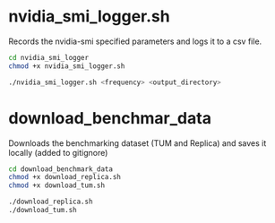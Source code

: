 
# nvidia_smi_logger.sh
Records the nvidia-smi specified parameters and logs it to a csv file.

```bash
cd nvidia_smi_logger
chmod +x nvidia_smi_logger.sh

./nvidia_smi_logger.sh <frequency> <output_directory>
```

# download_benchmar_data
Downloads the benchmarking dataset (TUM and Replica) and saves it locally (added to gitignore)

```bash
cd download_benchmark_data
chmod +x download_replica.sh
chmod +x download_tum.sh

./download_replica.sh
./download_tum.sh
```